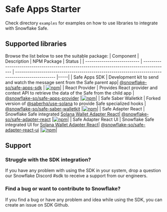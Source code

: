 # Safe Apps Starter

Check directory `examples` for examples on how to use libraries to integrate with Snowflake Safe.

## Supported libraries

Browse the list below to see the suitable package:
| Component | Description | NPM Package | Status |
| --------------------------- | ------------------------------------------------------------------------------------------ | -------------------------------------------------------------------------------------------------- |-----|
| Safe Apps SDK | Development kit to send and watch the message sent from the Safe parent app| [@snowflake-so/safe-apps-sdk](https://www.npmjs.com/package/@snowflake-so/safe-apps-sdk) | [![npm](https://img.shields.io/npm/v/@snowflake-so/safe-apps-sdk)](https://www.npmjs.com/package/@snowflake-so/safe-apps-provider)|
| React Provider | Provides React provider and context API to retrieve the data of the Safe from the child app | [@snowflake-so/safe-apps-provider](https://www.npmjs.com/package/@snowflake-so/safe-apps-provider) |[![npm](https://img.shields.io/npm/v/@snowflake-so/safe-apps-provider)](https://www.npmjs.com/package/@snowflake-so/safe-apps-provider)|
| Safe Saber Walletkit | Forked version of [@saberhq/use-solana](https://github.com/saber-hq/saber-common/tree/master/packages/use-solana) to provide Safe specialized hooks | [@snowflake-so/safe-saber-walletkit](https://www.npmjs.com/package/@snowflake-so/safe-saber-walletkit) |[![npm](https://img.shields.io/npm/v/@snowflake-so/safe-saber-walletkit)](https://www.npmjs.com/package/@snowflake-so/safe-saber-walletkit)|
| Safe Adapter React | Snowflake Safe integrated [Solana Wallet Adapter React](https://github.com/solana-labs/wallet-adapter)| [@snowflake-so/safe-adapter-react](https://www.npmjs.com/package/@snowflake-so/safe-adapter-react) |[![npm](https://img.shields.io/npm/v/@snowflake-so/safe-adapter-react)](https://www.npmjs.com/package/@snowflake-so/safe-adapter-react)|
| Safe Adapter React UI | Snowflake Safe integrated UI for [Solana Wallet Adapter React](https://github.com/solana-labs/wallet-adapter)| [@snowflake-so/safe-adapter-react-ui](https://www.npmjs.com/package/@snowflake-so/safe-adapter-react-ui) |[![npm](https://img.shields.io/npm/v/@snowflake-so/safe-adapter-react-ui)](https://www.npmjs.com/package/@snowflake-so/safe-adapter-react-ui)|

## Support

### Struggle with the SDK integration?

If you have any problem with using the SDK in your system, drop a question our Snowflake Discord #sdk to receive a support from our engineers.

### Find a bug or want to contribute to Snowflake?

If you find a bug or have any problem and idea while using the SDK, you can create an issue on SDK Github.
